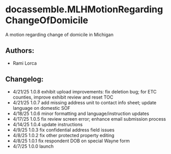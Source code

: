 # docassemble.MLHMotionRegardingChangeOfDomicile

A motion regarding change of domicile in Michigan

## Authors:

* Rami Lorca

## Changelog:
* 4/21/25  1.0.8 exhibit upload improvements: fix deletion bug; for ETC counties, improve exhibit review and reset TOC
* 4/21/25  1.0.7 add missing address unit to contact info sheet; update language on domestic SOF
* 4/18/25  1.0.6 minor formatting and language/instruction updates
* 4/17/25  1.0.5 fix review screen error; enhance email submission process
* 4/14/25  1.0.4 update instructions
* 4/9/25   1.0.3 fix confidential address field issues
* 4/8/25   1.0.2 fix other protected property editing
* 4/8/25   1.0.1 fix respondent DOB on special Wayne form
* 4/7/25   1.0.0 launch